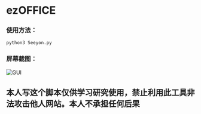 # ezOFFICE
### 使用方法：
`python3 Seeyon.py`
### 屏幕截图：
![GUI](https://xiaobai-src.oss-cn-hangzhou.aliyuncs.com/Github/Seeyon/Seeyon.png)
## 本人写这个脚本仅供学习研究使用，禁止利用此工具非法攻击他人网站。本人不承担任何后果
